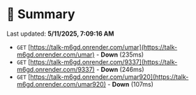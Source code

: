 # 📖 Summary
Last updated: **5/11/2025, 7:09:16 AM**

- `GET` [https://talk-m6gd.onrender.com/umar](https://talk-m6gd.onrender.com/umar) - **Down** (235ms)
- `GET` [https://talk-m6gd.onrender.com/9337](https://talk-m6gd.onrender.com/9337) - **Down** (246ms)
- `GET` [https://talk-m6gd.onrender.com/umar920](https://talk-m6gd.onrender.com/umar920) - **Down** (107ms)
